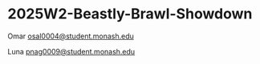 # 2025W2-Beastly-Brawl-Showdown

Omar osal0004@student.monash.edu

Luna pnag0009@student.monash.edu
